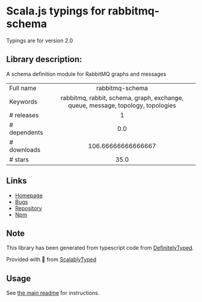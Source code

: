 
# Scala.js typings for rabbitmq-schema

Typings are for version 2.0

## Library description:
A schema definition module for RabbitMQ graphs and messages

|                    |                 |
| ------------------ | :-------------: |
| Full name          | rabbitmq-schema |
| Keywords           | rabbitmq, rabbit, schema, graph, exchange, queue, message, topology, topologies |
| # releases         | 1 |
| # dependents       | 0.0 |
| # downloads        | 106.66666666666667 |
| # stars            | 35.0 |

## Links
- [Homepage](https://github.com/tjmehta/rabbitmq-schema)
- [Bugs](https://github.com/tjmehta/rabbitmq-schema/issues)
- [Repository](https://github.com/tjmehta/rabbitmq-schema)
- [Npm](https://www.npmjs.com/package/rabbitmq-schema)
    


## Note
This library has been generated from typescript code from [DefinitelyTyped](https://definitelytyped.org).

Provided with :purple_heart: from [ScalablyTyped](https://github.com/oyvindberg/ScalablyTyped)

## Usage
See [the main readme](../../readme.md) for instructions.


